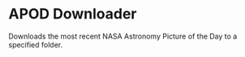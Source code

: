 # APOD Downloader

Downloads the most recent NASA Astronomy Picture of the Day to a specified folder.